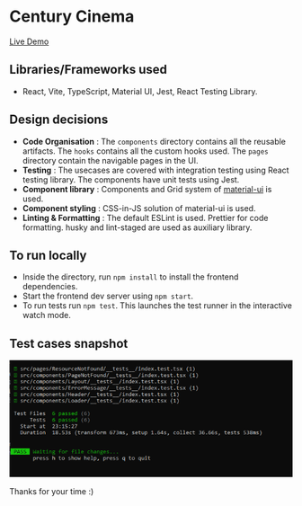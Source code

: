 # Century Cinema
[Live Demo](https://century-cinema.vercel.app/ 'century Cinema')

## Libraries/Frameworks used

-  React, Vite, TypeScript, Material UI, Jest, React Testing Library.

## Design decisions

-  **Code Organisation** : The `components` directory contains all the reusable artifacts. The `hooks` contains all the custom hooks used. The `pages` directory contain the navigable pages in the UI.
-  **Testing** : The usecases are covered with integration testing using React testing library. The components have unit tests using Jest.
-  **Component library** : Components and Grid system of [material-ui](https://material-ui.com/) is used.
-  **Component styling** : CSS-in-JS solution of material-ui is used.
-  **Linting & Formatting** : The default ESLint is used. Prettier for code formatting. husky and lint-staged are used as auxiliary library.

## To run locally

-  Inside the directory, run `npm install` to install the frontend dependencies.
-  Start the frontend dev server using `npm start`.
-  To run tests run `npm test`. This launches the test runner in the interactive watch mode.

## Test cases snapshot

![Snapshot of testcases](/docs/testcases.PNG)

Thanks for your time :)
